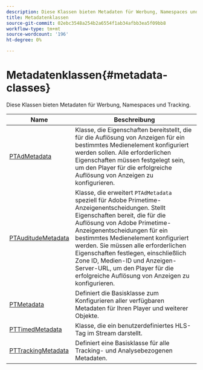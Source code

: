 ```yaml
---
description: Diese Klassen bieten Metadaten für Werbung, Namespaces und Tracking.
title: Metadatenklassen
source-git-commit: 02ebc3548a254b2a6554f1ab34afbb3ea5f09bb8
workflow-type: tm+mt
source-wordcount: '196'
ht-degree: 0%

---
```


# Metadatenklassen{#metadata-classes}

Diese Klassen bieten Metadaten für Werbung, Namespaces und Tracking.

| Name | Beschreibung |
|---|---|
| [PTAdMetadata](https://help.adobe.com/en_US/primetime/api/psdk/appledoc/Classes/PTAdMetadata.html) | Klasse, die Eigenschaften bereitstellt, die für die Auflösung von Anzeigen für ein bestimmtes Medienelement konfiguriert werden sollen. Alle erforderlichen Eigenschaften müssen festgelegt sein, um den Player für die erfolgreiche Auflösung von Anzeigen zu konfigurieren. |
| [PTAuditudeMetadata](https://help.adobe.com/en_US/primetime/api/psdk/appledoc/Classes/PTAuditudeMetadata.html) | Klasse, die erweitert `PTAdMetadata` speziell für Adobe Primetime-Anzeigenentscheidungen. Stellt Eigenschaften bereit, die für die Auflösung von Adobe Primetime-Anzeigenentscheidungen für ein bestimmtes Medienelement konfiguriert werden. Sie müssen alle erforderlichen Eigenschaften festlegen, einschließlich Zone ID, Medien-ID und Anzeigen-Server-URL, um den Player für die erfolgreiche Auflösung von Anzeigen zu konfigurieren. |
| [PTMetadata](https://help.adobe.com/en_US/primetime/api/psdk/appledoc/Classes/PTMetadata.html) | Definiert die Basisklasse zum Konfigurieren aller verfügbaren Metadaten für Ihren Player und weiterer Objekte. |
| [PTTimedMetadata](https://help.adobe.com/en_US/primetime/api/psdk/appledoc/Classes/PTTimedMetadata.html) | Klasse, die ein benutzerdefiniertes HLS-Tag im Stream darstellt. |
| [PTTrackingMetadata](https://help.adobe.com/en_US/primetime/api/psdk/appledoc/Classes/PTTrackingMetadata.html) | Definiert eine Basisklasse für alle Tracking- und Analysebezogenen Metadaten. |
